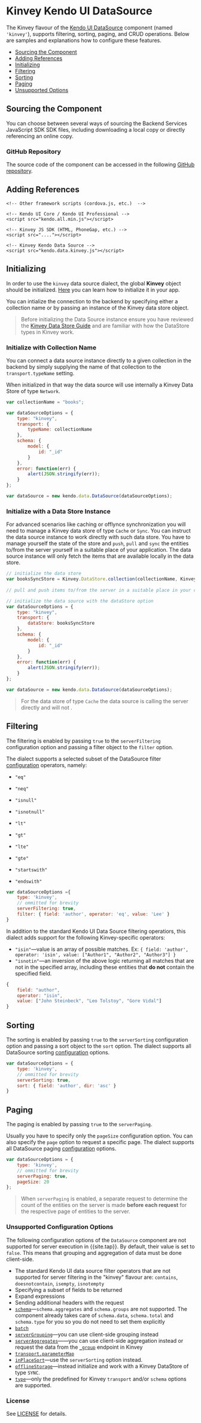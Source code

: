 # Kinvey Kendo UI DataSource

The Kinvey flavour of the [Kendo UI DataSource](http://docs.telerik.com/kendo-ui/api/framework/datasource) component (named `'kinvey'`), supports filtering, sorting, paging, and CRUD operations. Below are samples and explanations how to configure these features.

- [Sourcing the Component](#sourcing-the-component)
- [Adding References](#adding-references)
- [Initializing](#initializating)
- [Filtering](#filtering)
- [Sorting](#sorting)
- [Paging](#paging)
- [Unsupported Options](#unsupported-configuration-options) 

## Sourcing the Component

You can choose between several ways of sourcing the Backend Services JavaScript SDK SDK files, including downloading a local copy or directly referencing an online copy.

### <!--Online Copy-->

<!--For easy setup, you can directly reference the SDK from a Content Delivery Network (CDN).-->

> <!--For production apps, we recommend that you install a local copy of the package inside your application. Doing so ensures that the SDK will instantiate even without a network connection.-->

### GitHub Repository

The source code of the component can be accessed in the following [GitHub repository](https://github.com/Kinvey/kinvey-kendo-data-source).

## Adding References

```
<!-- Other framework scripts (cordova.js, etc.)  -->

<!-- Kendo UI Core / Kendo UI Professional -->
<script src="kendo.all.min.js"></script>

<!-- Kinvey JS SDK (HTML, PhoneGap, etc.) -->
<script src="...."></script>

<!-- Kinvey Kendo Data Source -->
<script src="kendo.data.kinvey.js"></script>
```

## Initializing

In order to use the `kinvey` data source dialect, the global **Kinvey** object should be initialized. [Here](https://devcenter.kinvey.com/phonegap/guides/getting-started) you can learn how to initialize it in your app. 

You can intialize the connection to the backend by specifying either a collection name or by passing an instance of the Kinvey data store object.

> Before initializing the Data Source instance ensure you have reviewed the [Kinvey Data Store Guide](https://devcenter.kinvey.com/phonegap/guides/datastore)  and are familiar with how the DataStore types in Kinvey work.

### Initialize with Collection Name

You can connect a data source instance directly to a given collection in the backend by simply supplying the name of that collection to the `transport.typeName` setting. 

When initialized in that way the data source will use internally a Kinvey Data Store of type `Network`. 

```javascript
var collectionName = "books";

var dataSourceOptions = {
    type: "kinvey",
    transport: {
        typeName: collectionName
    },
    schema: {
        model: {
            id: "_id"
        }
    },
    error: function(err) {
        alert(JSON.stringify(err));
    }
};

var dataSource = new kendo.data.DataSource(dataSourceOptions);
```

### Initialize with a Data Store Instance

For advanced scenarios like caching or offlynce synchronization you will need to manage a Kinvey data store of type `Cache` or `Sync`. You can instruct the data source instance to work directly with such data store. You have to manage yourself the state of the store and `push`, `pull` and `sync` the entities to/from the server yourself in a suitable place of your application. The data source instance will only fetch the items that are available locally in the data store. 

```javascript
// initialize the data store 
var booksSyncStore = Kinvey.DataStore.collection(collectionName, Kinvey.DataStoreType.Sync); 
 
// pull and push items to/from the server in a suitable place in your code

// initialize the data source with the dataStore option
var dataSourceOptions = {
    type: "kinvey",
    transport: {
        dataStore: booksSyncStore
    },
    schema: {
        model: {
            id: "_id"
        }
    },
    error: function(err) {
        alert(JSON.stringify(err));
    }
};

var dataSource = new kendo.data.DataSource(dataSourceOptions);
```

> For the data store of type `Cache`  the data source is calling the server directly and will not . 

## Filtering

The filtering is enabled by passing `true` to the `serverFiltering` configuration option and passing a filter object to the `filter` option. 

The dialect supports a selected subset of the DataSource filter [configuration](http://docs.telerik.com/kendo-ui/api/framework/datasource#configuration-filter) operators, namely:

- `"eq"`


- `"neq"`
- `"isnull"`
- `"isnotnull"`
- `"lt"`
- `"gt"`
- `"lte"`
- `"gte"`
- `"startswith"`
- `"endswith"`

```javascript
var dataSourceOptions ={
    type: 'kinvey',
    // ommitted for brevity
    serverFiltering: true,
    filter: { field: 'author', operator: 'eq', value: 'Lee' }
}
```

In addition to the standard Kendo UI Data Source filtering operatiors, this dialect adds support for the following Kinvey-specific operators:

- `"isin"`&mdash;value is an array of possible matches. Ex: `{ field: 'author', operator: 'isin', value: ["Author1", "Author2", "Author3"] }`
- `"isnotin"`&mdash;an inversion of the above logic returning all matches that are not in the specified array, including these entities that **do not** contain the specified field. 

```javascript
{
    field: "author",
    operator: "isin",
    value: ["John Steinbeck", "Leo Tolstoy", "Gore Vidal"]
}
```

## Sorting

The sorting is enabled by passing `true` to the `serverSorting` configuration option and passing a sort object to the `sort` option. The dialect supports all DataSource sorting [configuration](http://docs.telerik.com/kendo-ui/api/framework/datasource#configuration-serverSorting) options.

```javascript
var dataSourceOptions = {
    type: 'kinvey',
    // ommitted for brevity
    serverSorting: true,
    sort: { field: 'author', dir: 'asc' }
}
```

## Paging

The paging is enabled by passing `true` to the `serverPaging`. 

Usually you have to specify only the `pageSize` configuration option. You can also specify the `page` option to request a specific page. The dialect supports all DataSource paging [configuration](http://docs.telerik.com/kendo-ui/api/framework/datasource#configuration-serverPaging) options.

```javascript
var dataSourceOptions = {
    type: 'kinvey',
    // ommitted for brevity
    serverPaging: true,
    pageSize: 20
};
```

> When `serverPaging` is enabled, a separate request to determine the count of the entities on the server is made **before each request** for the respective page of entities to the server. 

### Unsupported Configuration Options

The following configuration options of the `DataSource` component are not supported for server execution in {{site.tap}}. By default, their value is set to `false`. This means that grouping and aggregation of data must be done client-side.

- The standard Kendo UI data source filter operators that are not supported for server filtering in the "kinvey" flavour are: `contains`, `doesnotcontain`, `isempty`, `isnotempty`
- Specifying a subset of fields to be returned
- Expand expressions
- Sending additional headers with the request
- [`schema`](https://docs.telerik.com/kendo-ui/api/javascript/data/datasource/configuration/schema)&mdash;`schema.aggregates` and `schema.groups` are not supported. The component already takes care of `schema.data`, `schema.total` and `schema.type` for you so you do not need to set them explicitly  
- [`batch`](http://docs.telerik.com/kendo-ui/api/framework/datasource#configuration-batch)
- [`serverGrouping`](http://docs.telerik.com/kendo-ui/api/framework/datasource#configuration-serverGrouping)&mdash;you can use client-side grouping instead
- [`serverAggregates`](https://docs.telerik.com/kendo-ui/api/javascript/data/datasource/configuration/serveraggregates)&mdash;&mdash;you can use client-side aggregation instead or request the data from the [`_group`](https://devcenter.kinvey.com/rest/guides/datastore#aggregation) endpoint in Kinvey 
- [`transport.parameterMap`](http://docs.telerik.com/kendo-ui/api/javascript/data/datasource#configuration-transport.parameterMap)
- [`inPlaceSort`](https://docs.telerik.com/kendo-ui/api/javascript/data/datasource/configuration/inplacesort)&mdash;use the `serverSorting` option instead. 
- [`offlineStorage`](https://docs.telerik.com/kendo-ui/api/javascript/data/datasource/configuration/offlinestorage)&mdash;instead initialize and work with a Kinvey DataStore of type `SYNC`. 
- [`type`](https://docs.telerik.com/kendo-ui/api/javascript/data/datasource/configuration/type)&mdash;only the predefined for Kinvey `transport` and/or `schema` options are supported.  

### License

See [LICENSE](LICENSE.md) for details.

